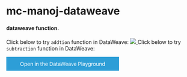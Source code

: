 # mc-manoj-dataweave
#### dataweave function.

Click below to try `addtion` function in DataWeave:
<a href="https://dataweave.mulesoft.com/learn/playground?projectMethod=GHRepo&repo=MuleCraft/mc-manoj-dataweave/tree/main/functions/addtion&path=functions&addtion"><img width="300" src="[/images/dwplayground-button.pnghttps://github.com/Harsha-0/dataweave-functions/raw/main/images/dwplayground-button.png](https://github.com/Harsha-0/dataweave-functions/raw/main/images/dwplayground-button.pn)">
</a>
Click below to try `subtraction` function in DataWeave:

<a href="https://dataweave.mulesoft.com/learn/playground?projectMethod=GHRepo&repo=MuleCraft/mc-manoj-dataweave/tree/main/functions/addtion&path=functions&subtraction"><img width="300" src="https://github.com/Harsha-0/dataweave-functions/raw/main/images/dwplayground-button.png"></a>
